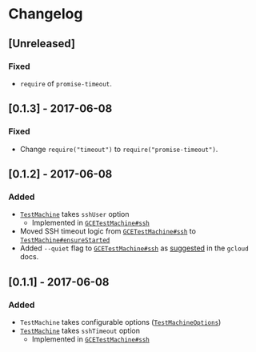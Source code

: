 # Changelog

## [Unreleased]

### Fixed

- `require` of `promise-timeout`.

## [0.1.3] - 2017-06-08

### Fixed

- Change `require("timeout")` to `require("promise-timeout")`.

## [0.1.2] - 2017-06-08

### Added

- [`TestMachine`][] takes `sshUser` option
  - Implemented in [`GCETestMachine#ssh`][]
- Moved SSH timeout logic from [`GCETestMachine#ssh`][] to [`TestMachine#ensureStarted`][]
- Added `--quiet` flag to [`GCETestMachine#ssh`][] as
  [suggested](https://cloud.google.com/sdk/gcloud/reference/compute/ssh#DESCRIPTION)
  in the `gcloud` docs.

## [0.1.1] - 2017-06-08

### Added

- `TestMachine` takes configurable options ([`TestMachineOptions`][])
- [`TestMachine`][] takes `sshTimeout` option
  - Implemented in [`GCETestMachine#ssh`][]

[`TestMachineOptions`]: https://rweda.github.io/cloud-machine-testing/global.html#TestMachineOptions
[`TestMachine`]: https://rweda.github.io/cloud-machine-testing/TestMachine.html
[`TestMachine#ensureStarted`]: https://rweda.github.io/cloud-machine-testing/TestMachine.html#ensureStarted
[`GCETestMachine#ssh`]: https://rweda.github.io/cloud-machine-testing/GCETestMachine.html#ssh
